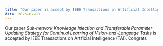 ```yaml
---
title: "Our paper is accept by IEEE Transactions on Artificial Intelligence (TAI) 📜"
date: 2025-07-03
---
```

Our paper *Sub-network Knowledge Injection and Transferable Parameter Updating Strategy for Continual Learning of Vision-and-Language Tasks* is accepted by IEEE Transactions on Artificial Intelligence (TAI). Congrats!
